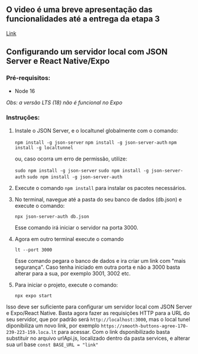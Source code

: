 ## O video é uma breve apresentação das funcionalidades até a entrega da etapa 3
<a href="https://github.com/ICEI-PUC-Minas-PMV-ADS/pmv-ads-2023-1-e3-proj-mov-t3-grupo3/blob/main/src/Execu%C3%A7%C3%A3o%20da%20aplica%C3%A7%C3%A3o.mkv">Link</a>

## Configurando um servidor local com JSON Server e React Native/Expo

### Pré-requisitos:
- Node 16

*Obs: a versão LTS (18) não é funcional no Expo*

### Instruções:
1. Instale o JSON Server,  e o localtunel globalmente com o comando: 

   ```npm install -g json-server``` 
   ```npm install -g json-server-auth``` 
   ```npm install -g localtunnel```

   ou, caso ocorra um erro de permissão, utilize:

   ```sudo npm install -g json-server```
   ```sudo npm install -g json-server-auth```
   ```sudo npm install -g json-server-auth```


2. Execute o comando ```npm install``` para instalar os pacotes necessários.

3. No terminal, navegue até a pasta do seu banco de dados (db.json) e execute o comando:

   ```npx json-server-auth db.json```

   Esse comando irá iniciar o servidor na porta 3000.

4. Agora em outro terminal execute o comando 

   ```lt --port 3000```

   Esse comando pegara o banco de dados e ira criar um link com "mais segurança". Caso tenha iniciado em outra porta e não a 3000 basta alterar para a sua, por exemplo 3001, 3002 etc.

5. Para iniciar o projeto, execute o comando:

   ```npx expo start```

Isso deve ser suficiente para configurar um servidor local com JSON Server e Expo/React Native. Basta agora fazer as requisições HTTP para a URL do seu servidor, que por padrão será ``http://localhost:3000``, mas o local tunel diponibiliza um novo link, por exemplo ``https://smooth-buttons-agree-170-239-223-159.loca.lt`` para acessar. Com o link dsponibilizado basta substituir no arquivo urlApi.js, localizado dentro da pasta services, e alterar sua url base ``const BASE_URL = "link"``
